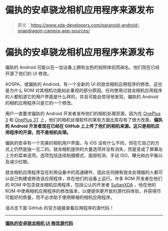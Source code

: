 # 偏执的安卓骁龙相机应用程序来源发布

> 原文：<https://www.xda-developers.com/paranoid-android-snapdragon-camera-app-sources/>

# 偏执的安卓骁龙相机应用程序来源发布

偏执的 Android 可能以在一加设备上拥有出色的拍照体验而闻名，他们现在已经开源了他们的 UI 修改。

AOSPA，或偏执的 Android，有一个全新的 UI 的骁龙相机应用程序的修改，这也是为什么 ROM 对其相机功能如此重视的部分原因。任何使用过骁龙相机应用程序的人都知道它的用户界面是什么样的，并且可能会惊讶地发现，偏执的 Android 的相机应用程序只是它的一个修改。

用户一直要求偏执的 Android 开发者发布他们的相机处理资源，因为在 [OnePlus 3](https://forum.xda-developers.com/oneplus-3) 和 [OnePlus 3T](https://forum.xda-developers.com/oneplus-3t) 上，他们的相机处理软件的某些方面比库存有了很大改善。**偏执的 Android 开发者现在已经在 GitHub 上上传了他们的相机来源。这只是相机应用程序的开源，而不是相机处理。**

偏执的安卓有一个完美的相机用户界面，与 iOS 没有什么不同，但在它自己的方式上仍然是独一无二的。骁龙相机提供的大量选项并没有消失，而是变成了屏幕左上方的菜单选项。选项包括连续拍摄模式、面部检测、手动 ISO、曝光和白平衡以及减少红眼。

骁龙相机应用程序旨在利用设备中的高通硬件，因此任何拥有骁龙处理器的人都可以自己构建或修改该应用程序，并在他们的设备上运行。许多 ROM 开发者在他们的 ROM 中包含骁龙相机应用程序，包括公认的开发者 [SultanXDA](https://forum.xda-developers.com/member.php?u=4800121) ，他在他的 ROM 中使用相机应用程序的修改版本，以便提供更开放的源代码体验，并获得尽可能好的质量，而不必求助于使用移植的相机应用程序。

请点击下面 GitHub 的官方链接查看应用程序的源代码！

* * *

[**偏执的安卓骁龙相机 UI 修改源代码**](https://github.com/AOSPA/android_packages_apps_ParanoidCamera)
